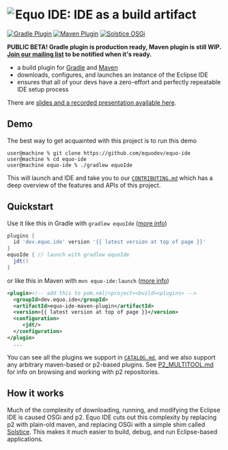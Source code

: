 # <image align="left" src=".github/equo_logo.svg"> Equo IDE: IDE as a build artifact

[![Gradle Plugin](https://img.shields.io/gradle-plugin-portal/v/dev.equo.ide?color=blue&label=gradle%20plugin)](plugin-gradle)
[![Maven Plugin](https://img.shields.io/maven-central/v/dev.equo.ide/equo-ide-maven-plugin?color=blue&label=maven%20plugin)](plugin-maven)
[![Solstice OSGi](https://img.shields.io/maven-central/v/dev.equo.ide/solstice?color=blue&label=solstice%20OSGi)](solstice)

**PUBLIC BETA! Gradle plugin is production ready, Maven plugin is still WIP. [Join our mailing list](https://equo.dev/ide) to be notified when it's ready.**

- a build plugin for [Gradle](plugin-gradle) and [Maven](plugin-maven)
- downloads, configures, and launches an instance of the Eclipse IDE
- ensures that all of your devs have a zero-effort and perfectly repeatable IDE setup process

There are [slides and a recorded presentation available here](https://github.com/equodev/equo-ide/issues/60).

## Demo

The best way to get acquainted with this project is to run this demo

```console
user@machine % git clone https://github.com/equodev/equo-ide
user@machine % cd equo-ide
user@machine equo-ide % ./gradlew equoIde
```

This will launch and IDE and take you to our [`CONTRIBUTING.md`](CONTRIBUTING.md) which has a deep overview of the features and APIs of this project.

## Quickstart

Use it like this in Gradle with `gradlew equoIde` ([more info](plugin-gradle))

```gradle
plugins {
  id 'dev.equo.ide' version '{{ latest version at top of page }}'
}
equoIde { // launch with gradlew equoIde
  jdt()
}
```

or like this in Maven with `mvn equo-ide:launch` ([more info](plugin-maven))

```xml
<plugin><!-- add this to pom.xml/<project><build><plugins> -->
  <groupId>dev.equo.ide</groupId>
  <artifactId>equo-ide-maven-plugin</artifactId>
  <version>{{ latest version at top of page }}</version>
  <configuration>
     <jdt/>
  </configuration>
</plugin>
  ...
```

You can see all the plugins we support in [`CATALOG.md`](CATALOG.md), and we also support any arbitrary maven-based or p2-based plugins. See [P2_MULTITOOL.md](P2_MULTITOOL.md) for info on browsing and working with p2 repositories.

## How it works

Much of the complexity of downloading, running, and modifying the Eclipse IDE is caused OSGi and p2. Equo IDE cuts out this complexity by replacing p2 with plain-old maven, and replacing OSGi with a simple shim called [Solstice](https://github.com/equodev/equo-ide/tree/main/solstice). This makes it much easier to build, debug, and run Eclipse-based applications.
